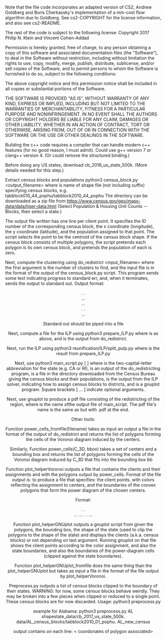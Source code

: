 Note that the file  code incorporates an adapted version of CS2, Andrew
Goldberg and Boris Cherkassky's implementation of a min-cost flow
algorithm due to Goldberg.  See cs2-COPYRIGHT for the license
information, and also see cs2-README.

The rest of the code is subject to the following license:
Copyright 2017 Philip N. Klein and Vincent Cohen-Addad

Permission is hereby granted, free of charge, to any person obtaining a copy of this software and associated documentation files (the "Software"), to deal in the Software without restriction, including without limitation the rights to use, copy, modify, merge, publish, distribute, sublicense, and/or sell copies of the Software, and to permit persons to whom the Software is furnished to do so, subject to the following conditions:

The above copyright notice and this permission notice shall be included in all copies or substantial portions of the Software.

THE SOFTWARE IS PROVIDED "AS IS", WITHOUT WARRANTY OF ANY KIND, EXPRESS OR IMPLIED, INCLUDING BUT NOT LIMITED TO THE WARRANTIES OF MERCHANTABILITY, FITNESS FOR A PARTICULAR PURPOSE AND NONINFRINGEMENT. IN NO EVENT SHALL THE AUTHORS OR COPYRIGHT HOLDERS BE LIABLE FOR ANY CLAIM, DAMAGES OR OTHER LIABILITY, WHETHER IN AN ACTION OF CONTRACT, TORT OR OTHERWISE, ARISING FROM, OUT OF OR IN CONNECTION WITH THE SOFTWARE OR THE USE OR OTHER DEALINGS IN THE SOFTWARE.

Building the c++ code requires a compiler that can handle modern c++
features (for no good reason, I must admit).   Could use g++ version 7 or
clang++ version 4.  (Or could remove the structured binding.)

Before doing any US states, download cb_2016_us_state_500k.
(More details needed for this step.)

Extract census blocks and populations
  python3  census_block.py <census block shape filename> <output_filename>
where <census block shape filename> is name of shape file (not
  including suffix) specifying census blocks, e.g.
          tabblock010_44_pophu/tabblock2010_44_pophu
The directory can be downloaded as a zip file from https://www.census.gov/geo/maps-data/data/tiger-data.html
(Select Population & Housing Unit Counts -- Blocks, then select a state.)

The output file written has one line per client point.
It specifies the ID number of the corresponding census block, the x coordinate (longitude), the y coordinate
(latitude), and the population assigned to that point.
The script selects the point to be the centroid of the census block
shape.  If the census block consists of multiple polygons, the script
pretends each polygon is its own census block, and pretends the
population of each is zero.

Next, compute the clustering using
   do_redistrict <k> <input_filename>
where the first argument is the number of clusters to find, and the
input file is in the format of the output of the census_block.py script.
This program sends some text indicating progress to standard err, and,
when it terminates, sends the output to standard out.
 Output format:
    <num centers> <num clients>
    <center x> <center y> <center z>
    <center x> <center y> <center z>
    .
    .
    <center x> <center y> <center z>
    <census block ID> <client x> <client y> <center id> <subpopulation> <center id> <subpopulation> ... <center id> <subpopulation>
    <census block ID> <client x> <client y> <center id> <subpopulation> <center id> <subpopulation> ... <center id> <subpopulation>
    .
    .
    <census block ID> <client x> <client y> <center id> <subpopulation> <center id> <subpopulation> ... <center id> <subpopulation>

Standard out should be piped into a file

Next, compute a file for the ILP using
  python3 prepare_ILP.py <census block shape filename>  <redistricting solution filename  > <outputfilename>
where <census block shape filename> is as above, and <redistricting solution filename>
is the output from do_redistrict.

Next, run the ILP using
   python3 reunification/ILP/split_pulp.py <ILP input> <output filename> <log filename>
where <ILP input> is the result from prepare_ILP.py

Next, use
   python3 main_script.py <state abbreviation> <redistricting filename> <state shape filename> [<census block shape filename> <census block assignment filename>] <output filename>
   where
      <state abbreviation> is the two-capital-letter abbreviation for the state (e.g. CA or RI),
      <redistricting filename> is an output of the do_redistricting program,
      <state shape filename> is a file in the directory downloaded from the Census Bureau giving the census blocks and their populations,
      <census block assignment filename> is the output from the ILP solver, indicating how to assign census blocks to districts,
      and <output filename> is a gnuplot program. 
Square brackets [ ... ] indicate optional arguments.


Next, use
   gnuplot <filename> 
to produce a pdf file consisting of the redistricting of the region,
where <filename> is the name ofthe output file of main_script.
The pdf file's name is the same as <filename> but with .pdf at the end.




Other tools:

Function power_cells_fromfile(filename) takes
as input an output a file in the format of the output of 
do_redistrict and returns the list of polygons forming the cells of
the Voronoi diagram induced by the centers.

Similarly, Function power_cells(C_3D, bbox) takes a set
of centers and a bounding box and returns the list of polygons
forming the cells of the Voronoi diagram induced by C_3D that fits
into the bounding box bb

Function plot_helperVoronoi outputs a file that contains the clients
and their assignments and with the polygons output by power_cells.
Format of the file output is:
to produce a file that specifies:
   the client points, with colors reflecting the assignment to
   centers, and the boundaries of the convex polygons that form the
   power diagram of the chosen centers.
   
Format:
     <num centers> <num clients>
     <center x> <center y> <color>
     <center x> <center y> <color>
      .
      .
      <center x> <center y> <color>
      <x> <y> <x> <y> ... <x> <y> 
      <x> <y> <x> <y> ... <x> <y> 
      .
      .
      <x> <y> <x> <y> ... <x> <y> 



Function plot_helperGNUplot outputs a gnuplot script from
given the polygons, the bounding box, the shape of the state (used
to clip the polygons to the shape of the state) and displays the
clients (a.k.a. census blocks) or not depending on last argument.
Running gnuplot on that file shows the client points according
to the color assignment, and
also the state boundaries, and also the boundaries of the
power-diagram cells (clipped against the state boundaries).


Function plot_helperGNUplot_fromfile does the same thing than
the plot_helperGNUplot but takes as input a file in the format
of the file output by plot_helperVoronoi.


Preprocess.py outputs a list of census blocks clipped to the
boundary of their states.
WARNING: for now, some census blocks behave weirdly. They may be broken
into a few pieces when clipped or reduced to a single point. These
census blocks are for now discarded.
Usage:
python3 preprocess.py <Two-letter state abbrv> <shapestate filename>
<shapecensus filename> <output filename>

example for Alabama: python3 preprocess.py AL shapestate_data/cb_2017_us_state_500k. data/AL_census_blocks/tabblock2010_01_pophu. AL_new_census

output contains on each line:
<ID of block> < coordonates of polygon associated>